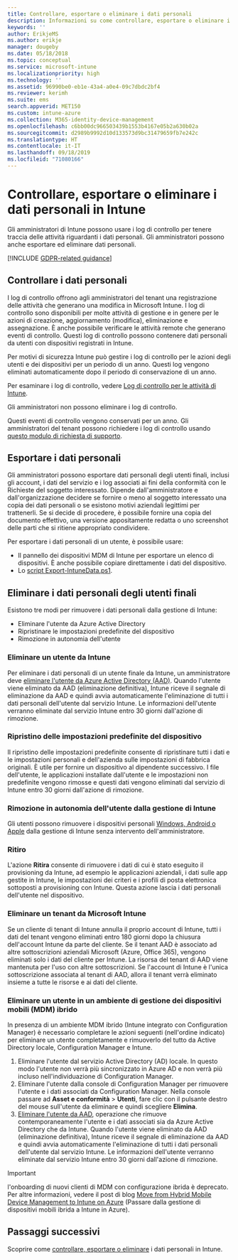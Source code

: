 ```yaml
---
title: Controllare, esportare o eliminare i dati personali
description: Informazioni su come controllare, esportare o eliminare i dati personali.
keywords: ''
author: ErikjeMS
ms.author: erikje
manager: dougeby
ms.date: 05/18/2018
ms.topic: conceptual
ms.service: microsoft-intune
ms.localizationpriority: high
ms.technology: ''
ms.assetid: 96990be0-eb1e-43a4-a0e4-09c7dbdc2bf4
ms.reviewer: kerimh
ms.suite: ems
search.appverid: MET150
ms.custom: intune-azure
ms.collection: M365-identity-device-management
ms.openlocfilehash: c6bb00dc966503439b1553b4167e05b2a630b02a
ms.sourcegitcommit: d2989b9992d10d133573d9bc31479659fb7e242c
ms.translationtype: HT
ms.contentlocale: it-IT
ms.lasthandoff: 09/18/2019
ms.locfileid: "71080166"
---
```

# <a name="audit-export-or-delete-personal-data-in-intune"></a>Controllare, esportare o eliminare i dati personali in Intune

Gli amministratori di Intune possono usare i log di controllo per tenere traccia delle attività riguardanti i dati personali. Gli amministratori possono anche esportare ed eliminare dati personali.

[!INCLUDE [GDPR-related guidance](./includes/gdpr-intro-sentence.md)]

## <a name="audit-personal-data"></a>Controllare i dati personali

I log di controllo offrono agli amministratori del tenant una registrazione delle attività che generano una modifica in Microsoft Intune. I log di controllo sono disponibili per molte attività di gestione e in genere per le azioni di creazione, aggiornamento (modifica), eliminazione e assegnazione. È anche possibile verificare le attività remote che generano eventi di controllo. Questi log di controllo possono contenere dati personali da utenti con dispositivi registrati in Intune.  

Per motivi di sicurezza Intune può gestire i log di controllo per le azioni degli utenti e dei dispositivi per un periodo di un anno. Questi log vengono eliminati automaticamente dopo il periodo di conservazione di un anno.

Per esaminare i log di controllo, vedere [Log di controllo per le attività di Intune](monitor-audit-logs.md). 

Gli amministratori non possono eliminare i log di controllo.

Questi eventi di controllo vengono conservati per un anno. Gli amministratori del tenant possono richiedere i log di controllo usando [questo modulo di richiesta di supporto](https://privacy.microsoft.com/en-US/privacy-questions?).

## <a name="export-personal-data"></a>Esportare i dati personali

Gli amministratori possono esportare dati personali degli utenti finali, inclusi gli account, i dati del servizio e i log associati ai fini della conformità con le Richieste del soggetto interessato. Dipende dall'amministratore e dall'organizzazione decidere se fornire o meno al soggetto interessato una copia dei dati personali o se esistono motivi aziendali legittimi per trattenerli. Se si decide di procedere, è possibile fornire una copia del documento effettivo, una versione appositamente redatta o uno screenshot delle parti che si ritiene appropriato condividere.

Per esportare i dati personali di un utente, è possibile usare: 
- Il pannello dei dispositivi MDM di Intune per esportare un elenco di dispositivi. È anche possibile copiare direttamente i dati del dispositivo.
- Lo [script Export-IntuneData.ps1](https://aka.ms/intunedataexport).

## <a name="delete-end-user-personal-data"></a>Eliminare i dati personali degli utenti finali

Esistono tre modi per rimuovere i dati personali dalla gestione di Intune:
- Eliminare l'utente da Azure Active Directory
- Ripristinare le impostazioni predefinite del dispositivo
- Rimozione in autonomia dell'utente

### <a name="delete-a-user-from-intune"></a>Eliminare un utente da Intune

Per eliminare i dati personali di un utente finale da Intune, un amministratore deve [eliminare l'utente da Azure Active Directory (AAD)](https://docs.microsoft.com/azure/active-directory/fundamentals/add-users-azure-active-directory#delete-a-user). Quando l'utente viene eliminato da AAD (eliminazione definitiva), Intune riceve il segnale di eliminazione da AAD e quindi avvia automaticamente l'eliminazione di tutti i dati personali dell'utente dal servizio Intune. Le informazioni dell'utente verranno eliminate dal servizio Intune entro 30 giorni dall'azione di rimozione.

### <a name="reset-device-to-factory-settings"></a>Ripristino delle impostazioni predefinite del dispositivo
Il ripristino delle impostazioni predefinite consente di ripristinare tutti i dati e le impostazioni personali e dell'azienda sulle impostazioni di fabbrica originali. È utile per fornire un dispositivo al dipendente successivo. I file dell'utente, le applicazioni installate dall'utente e le impostazioni non predefinite vengono rimosse e questi dati vengono eliminati dal servizio di Intune entro 30 giorni dall'azione di rimozione.

### <a name="user-self-removal-from-intune-management"></a>Rimozione in autonomia dell'utente dalla gestione di Intune
Gli utenti possono rimuovere i dispositivi personali [Windows, Android o Apple](https://docs.microsoft.com/intune-user-help/unenroll-your-device-from-intune-android) dalla gestione di Intune senza intervento dell'amministratore.   

### <a name="retire"></a>Ritiro
L'azione **Ritira** consente di rimuovere i dati di cui è stato eseguito il provisioning da Intune, ad esempio le applicazioni aziendali, i dati sulle app gestite in Intune, le impostazioni dei criteri e i profili di posta elettronica sottoposti a provisioning con Intune. Questa azione lascia i dati personali dell'utente nel dispositivo.

### <a name="delete-a-tenant-from-microsoft-intune"></a>Eliminare un tenant da Microsoft Intune

Se un cliente di tenant di Intune annulla il proprio account di Intune, tutti i dati del tenant vengono eliminati entro 180 giorni dopo la chiusura dell'account Intune da parte del cliente. Se il tenant AAD è associato ad altre sottoscrizioni aziendali Microsoft (Azure, Office 365), vengono eliminati solo i dati del cliente per Intune. La risorsa del tenant di AAD viene mantenuta per l'uso con altre sottoscrizioni. Se l'account di Intune è l'unica sottoscrizione associata al tenant di AAD, allora il tenant verrà eliminato insieme a tutte le risorse e ai dati del cliente.

### <a name="delete-a-user-in-a-hybrid-mobile-device-management-mdm-environment"></a>Eliminare un utente in un ambiente di gestione dei dispositivi mobili (MDM) ibrido
In presenza di un ambiente MDM ibrido (Intune integrato con Configuration Manager) è necessario completare le azioni seguenti (nell'ordine indicato) per eliminare un utente completamente e rimuoverlo del tutto da Active Directory locale, Configuration Manager e Intune.

1. Eliminare l'utente dal servizio Active Directory (AD) locale. In questo modo l'utente non verrà più sincronizzato in Azure AD e non verrà più incluso nell'individuazione di Configuration Manager. 
2. Eliminare l'utente dalla console di Configuration Manager per rimuovere l'utente e i dati associati da Configuration Manager. Nella console passare ad **Asset e conformità** > **Utenti**, fare clic con il pulsante destro del mouse sull'utente da eliminare e quindi scegliere **Elimina**.
3. [Eliminare l'utente da AAD](https://docs.microsoft.com/azure/active-directory/fundamentals/add-users-azure-active-directory#delete-a-user), operazione che rimuove contemporaneamente l'utente e i dati associati sia da Azure Active Directory che da Intune. Quando l'utente viene eliminato da AAD (eliminazione definitiva), Intune riceve il segnale di eliminazione da AAD e quindi avvia automaticamente l'eliminazione di tutti i dati personali dell'utente dal servizio Intune. Le informazioni dell'utente verranno eliminate dal servizio Intune entro 30 giorni dall'azione di rimozione.

> [!Important]
>l'onboarding di nuovi clienti di MDM con configurazione ibrida è deprecato. Per altre informazioni, vedere il post di blog [Move from Hybrid Mobile Device Management to Intune on Azure](https://techcommunity.microsoft.com/t5/Intune-Customer-Success/Move-from-Hybrid-Mobile-Device-Management-to-Intune-on-Azure/ba-p/280150) (Passare dalla gestione di dispositivi mobili ibrida a Intune in Azure).

## <a name="next-steps"></a>Passaggi successivi

Scoprire come [controllare, esportare o eliminare](privacy-data-audit-export-delete.md) i dati personali in Intune.
